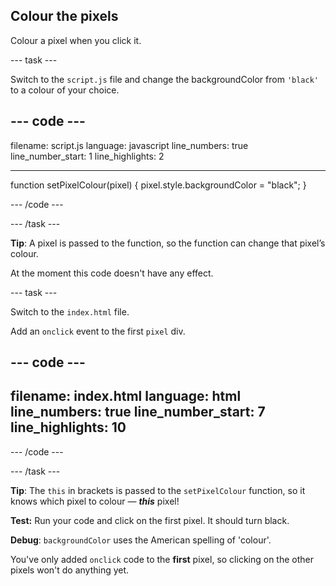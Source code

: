 ## Colour the pixels

Colour a pixel when you click it.

--- task --- 

Switch to the `script.js` file and change the backgroundColor from `'black'` to a colour of your choice. 

--- code ---
---
filename: script.js
language: javascript
line_numbers: true
line_number_start: 1
line_highlights: 2

---
function setPixelColour(pixel) {
  pixel.style.backgroundColor = "black";
}

--- /code ---

--- /task ---

**Tip**: A pixel is passed to the function, so the function can change that pixel’s colour.

At the moment this code doesn't have any effect.

--- task ---

Switch to the `index.html` file. 

Add an `onclick` event to the first `pixel` div.

--- code ---
---
filename: index.html
language: html
line_numbers: true
line_number_start: 7
line_highlights: 10
---
<body>
  <div id="art">
    <div class = "row">
      <div class="pixel" onclick="setPixelColour(this)"></div>
      <div class="pixel"></div>
      <div class="pixel"></div>

--- /code ---

--- /task ---

**Tip**: The `this` in brackets is passed to the `setPixelColour` function, so it knows which pixel to colour — ***this*** pixel!

**Test:** Run your code and click on the first pixel. It should turn black.

**Debug**: `backgroundColor` uses the American spelling of 'colour'.

You've only added `onclick` code to the **first** pixel, so clicking on the other pixels won't do anything yet.
